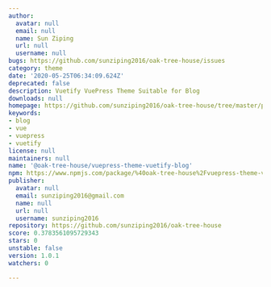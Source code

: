 ```yaml
---
author:
  avatar: null
  email: null
  name: Sun Ziping
  url: null
  username: null
bugs: https://github.com/sunziping2016/oak-tree-house/issues
category: theme
date: '2020-05-25T06:34:09.624Z'
deprecated: false
description: Vuetify VuePress Theme Suitable for Blog
downloads: null
homepage: https://github.com/sunziping2016/oak-tree-house/tree/master/packages/%40oak-tree-house/vuepress-theme-vuetify-blog#readme
keywords:
- blog
- vue
- vuepress
- vuetify
license: null
maintainers: null
name: '@oak-tree-house/vuepress-theme-vuetify-blog'
npm: https://www.npmjs.com/package/%40oak-tree-house%2Fvuepress-theme-vuetify-blog
publisher:
  avatar: null
  email: sunziping2016@gmail.com
  name: null
  url: null
  username: sunziping2016
repository: https://github.com/sunziping2016/oak-tree-house
score: 0.3783561095729343
stars: 0
unstable: false
version: 1.0.1
watchers: 0

---
```


